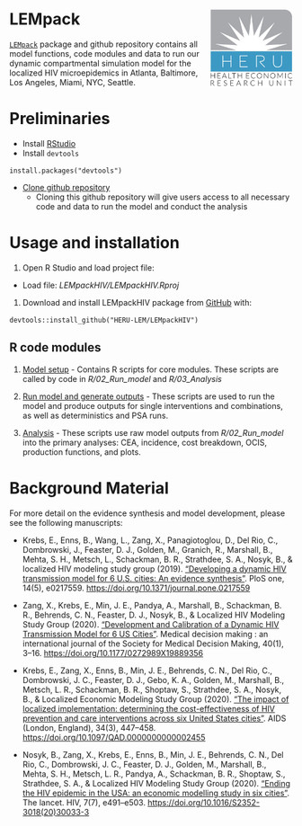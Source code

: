 
<!-- README.md is generated from README.Rmd. Please edit that file -->

LEMpack <img src='man/figures/logo.jpg' align="right" height="139" />
=====================================================================

[`LEMpack`](https://github.com/HERU-LEM/LEMpackHIV) package and github
repository contains all model functions, code modules and data to run
our dynamic compartmental simulation model for the localized HIV
microepidemics in Atlanta, Baltimore, Los Angeles, Miami, NYC, Seattle.

Preliminaries
=============

-   Install
    [RStudio](https://www.rstudio.com/products/rstudio/download/)
-   Install `devtools`

<!-- -->

    install.packages("devtools")

-   [Clone github
    repository](https://docs.github.com/en/enterprise/2.13/user/articles/cloning-a-repository)
    -   Cloning this github repository will give users access to all
        necessary code and data to run the model and conduct the
        analysis

Usage and installation
======================

1.  Open R Studio and load project file:

-   Load file: *LEMpackHIV/LEMpackHIV.Rproj*

1.  Download and install LEMpackHIV package from
    [GitHub](https://github.com) with:

<!-- -->

    devtools::install_github("HERU-LEM/LEMpackHIV")

R code modules
--------------

1.  [Model
    setup](https://github.com/benenns/LEMpackTEST/tree/master/R/01_Setup) -
    Contains R scripts for core modules. These scripts are called by
    code in *R/02\_Run\_model* and *R/03\_Analysis*

2.  [Run model and generate
    outputs](https://github.com/benenns/LEMpackTEST/tree/master/R/02_Run_model) -
    These scripts are used to run the model and produce outputs for
    single interventions and combinations, as well as deterministics and
    PSA runs.

3.  [Analysis](https://github.com/benenns/LEMpackTEST/tree/master/R/03_Analysis) -
    These scripts use raw model outputs from *R/02\_Run\_model* into the
    primary analyses: CEA, incidence, cost breakdown, OCIS, production
    functions, and plots.

Background Material
===================

For more detail on the evidence synthesis and model development, please
see the following manuscripts:

-   Krebs, E., Enns, B., Wang, L., Zang, X., Panagiotoglou, D., Del Rio,
    C., Dombrowski, J., Feaster, D. J., Golden, M., Granich, R.,
    Marshall, B., Mehta, S. H., Metsch, L., Schackman, B. R.,
    Strathdee, S. A., Nosyk, B., & localized HIV modeling study group
    (2019). [“Developing a dynamic HIV transmission model for 6 U.S.
    cities: An evidence
    synthesis”](https://dx.plos.org/10.1371/journal.pone.0217559). PloS
    one, 14(5), e0217559.
    <a href="https://doi.org/10.1371/journal.pone.0217559" class="uri">https://doi.org/10.1371/journal.pone.0217559</a>

-   Zang, X., Krebs, E., Min, J. E., Pandya, A., Marshall, B.,
    Schackman, B. R., Behrends, C. N., Feaster, D. J., Nosyk, B., &
    Localized HIV Modeling Study Group (2020). [“Development and
    Calibration of a Dynamic HIV Transmission Model for 6 US
    Cities”](https://journals.sagepub.com/doi/10.1177/0272989X19889356).
    Medical decision making : an international journal of the Society
    for Medical Decision Making, 40(1), 3–16.
    <a href="https://doi.org/10.1177/0272989X19889356" class="uri">https://doi.org/10.1177/0272989X19889356</a>

-   Krebs, E., Zang, X., Enns, B., Min, J. E., Behrends, C. N., Del Rio,
    C., Dombrowski, J. C., Feaster, D. J., Gebo, K. A., Golden, M.,
    Marshall, B., Metsch, L. R., Schackman, B. R., Shoptaw, S.,
    Strathdee, S. A., Nosyk, B., & Localized Economic Modeling Study
    Group (2020). [“The impact of localized implementation: determining
    the cost-effectiveness of HIV prevention and care interventions
    across six United States
    cities”](https://journals.lww.com/aidsonline/Abstract/2020/03010/The_impact_of_localized_implementation_.12.aspx).
    AIDS (London, England), 34(3), 447–458.
    <a href="https://doi.org/10.1097/QAD.0000000000002455" class="uri">https://doi.org/10.1097/QAD.0000000000002455</a>

-   Nosyk, B., Zang, X., Krebs, E., Enns, B., Min, J. E., Behrends, C.
    N., Del Rio, C., Dombrowski, J. C., Feaster, D. J., Golden, M.,
    Marshall, B., Mehta, S. H., Metsch, L. R., Pandya, A., Schackman, B.
    R., Shoptaw, S., Strathdee, S. A., & Localized HIV Modeling Study
    Group (2020). [“Ending the HIV epidemic in the USA: an economic
    modelling study in six
    cities”](https://www.thelancet.com/journals/lanhiv/article/PIIS2352-3018(20)30033-3/fulltext).
    The lancet. HIV, 7(7), e491–e503.
    <a href="https://doi.org/10.1016/S2352-3018(20)30033-3" class="uri">https://doi.org/10.1016/S2352-3018(20)30033-3</a>
